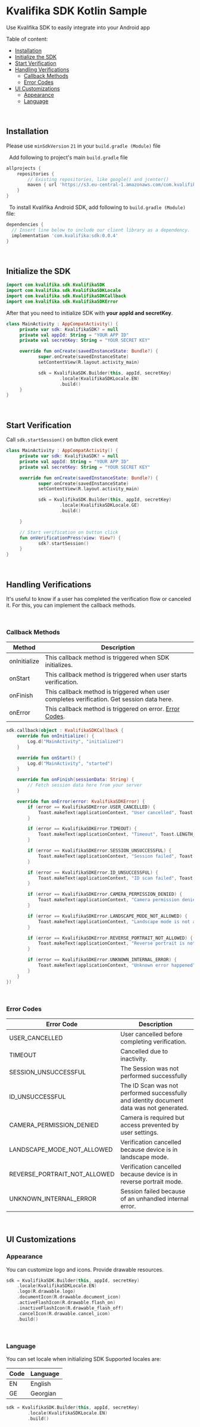 # Kvalifika SDK Kotlin Sample

Use Kvalifika SDK to easily integrate into your Android app

Table of content:
- [Installation](#installation)
- [Initialize the SDK](#initialize-the-sdk)
- [Start Verification](#start-verification)
- [Handling Verifications](#handling-verifications)
	- [Callback Methods](#callback-methods)
	- [Error Codes](#error-codes)
- [UI Customizations](#ui-customizations)
	- [Appearance](#appearance)
	- [Language](#language)


&nbsp;
## Installation
Please use `minSdkVersion` `21`  in your `build.gradle (Module)` file

&nbsp;
Add following to project's main `build.gradle` file
```groovy
allprojects {
    repositories {
        // Existing repositories, like google() and jcenter()
        maven { url 'https://s3.eu-central-1.amazonaws.com/com.kvalifika.sdk' }
    }
}
```
&nbsp;
To install Kvalifika Android SDK, add following to `build.gradle (Module)` file:

```groovy
dependencies {
  // Insert line below to include our client library as a dependency.
  implementation 'com.kvalifika:sdk:0.0.4'
}
```
&nbsp;
## Initialize the SDK

```kotlin
import com.kvalifika.sdk.KvalifikaSDK
import com.kvalifika.sdk.KvalifikaSDKLocale
import com.kvalifika.sdk.KvalifikaSDKCallback
import com.kvalifika.sdk.KvalifikaSDKError
```
After that you need to initialize SDK with **your appId and secretKey**.

```kotlin
class MainActivity : AppCompatActivity() {
	 private var sdk: KvalifikaSDK? = null
 	 private val appId: String = "YOUR APP ID"
 	 private val secretKey: String = "YOUR SECRET KEY"

	 override fun onCreate(savedInstanceState: Bundle?) {
			super.onCreate(savedInstanceState)
			setContentView(R.layout.activity_main)

			sdk = KvalifikaSDK.Builder(this, appId, secretKey)
					.locale(KvalifikaSDKLocale.EN)
					.build()
	 }
}

```
&nbsp;

## Start Verification
Call `sdk.startSession()` on button click event

```kotlin
class MainActivity : AppCompatActivity() {
	 private var sdk: KvalifikaSDK? = null
 	 private val appId: String = "YOUR APP ID"
 	 private val secretKey: String = "YOUR SECRET KEY"

	 override fun onCreate(savedInstanceState: Bundle?) {
			super.onCreate(savedInstanceState)
			setContentView(R.layout.activity_main)

			sdk = KvalifikaSDK.Builder(this, appId, secretKey)
					.locale(KvalifikaSDKLocale.GE)
					.build()

	 }

	 // Start verification on button click
	 fun onVerificationPress(view: View?) {
			sdk?.startSession()
	 }
}

```

&nbsp;
## Handling Verifications
It's useful to know if a user has completed the verification flow or canceled it. For this, you can implement the callback methods.

&nbsp;
### Callback Methods

| Method | Description |
|---------------------|--------------------------|
| onInitialize        | This callback method is triggered when SDK initializes. |
| onStart            | This callback method is triggered when user starts verification. |
| onFinish             | This callback method is triggered when user completes verification. Get session data here. |
| onError             | This callback method is triggered on error. [Error Codes](#error-codes). |

```kotlin
sdk.callback(object : KvalifikaSDKCallback {
    override fun onInitialize() {
        Log.d("MainActivity", "initialized")
    }

    override fun onStart() {
        Log.d("MainActivity", "started")
    }

    override fun onFinish(sessionData: String) {
		// Fetch session data here from your server
    }

    override fun onError(error: KvalifikaSDKError) {
        if (error == KvalifikaSDKError.USER_CANCELLED) {
            Toast.makeText(applicationContext, "User cancelled", Toast.LENGTH_LONG).show()
        }

        if (error == KvalifikaSDKError.TIMEOUT) {
            Toast.makeText(applicationContext, "Timeout", Toast.LENGTH_LONG).show()
        }

        if (error == KvalifikaSDKError.SESSION_UNSUCCESSFUL) {
            Toast.makeText(applicationContext, "Session failed", Toast.LENGTH_LONG).show()
        }

        if (error == KvalifikaSDKError.ID_UNSUCCESSFUL) {
            Toast.makeText(applicationContext, "ID scan failed", Toast.LENGTH_LONG).show()
        }

        if (error == KvalifikaSDKError.CAMERA_PERMISSION_DENIED) {
            Toast.makeText(applicationContext, "Camera permission denied", Toast.LENGTH_LONG).show()
        }

        if (error == KvalifikaSDKError.LANDSCAPE_MODE_NOT_ALLOWED) {
            Toast.makeText(applicationContext, "Landscape mode is not allowed", Toast.LENGTH_LONG).show()
        }

        if (error == KvalifikaSDKError.REVERSE_PORTRAIT_NOT_ALLOWED) {
            Toast.makeText(applicationContext, "Reverse portrait is not allowed", Toast.LENGTH_LONG).show()
        }

        if (error == KvalifikaSDKError.UNKNOWN_INTERNAL_ERROR) {
            Toast.makeText(applicationContext, "Unknown error happened", Toast.LENGTH_LONG).show()
        }
    }
})
```


&nbsp;
### Error Codes
| Error Code | Description |
|---------------------|--------------------------|
| USER_CANCELLED        | User cancelled before completing verification. |
| TIMEOUT        | Cancelled due to inactivity. |
| SESSION_UNSUCCESSFUL        | The Session was not performed successfully |
| ID_UNSUCCESSFUL        | The ID Scan was not performed successfully and identity document data was not generated. |
| CAMERA_PERMISSION_DENIED        | Camera is required but access prevented by user settings. |
| LANDSCAPE_MODE_NOT_ALLOWED        | Verification cancelled because device is in landscape mode. |
| REVERSE_PORTRAIT_NOT_ALLOWED        | Verification cancelled because device is in reverse portrait mode. |
| UNKNOWN_INTERNAL_ERROR        | Session failed because of an unhandled internal error. |

&nbsp;
## UI Customizations

### Appearance
You can customize logo and icons.
Provide drawable resources.

```kotlin
sdk = KvalifikaSDK.Builder(this, appId, secretKey)
	.locale(KvalifikaSDKLocale.EN)
	.logo(R.drawable.logo)
	.documentIcon(R.drawable.document_icon)
	.activeFlashIcon(R.drawable.flash_on)
	.inactiveFlashIcon(R.drawable_flash_off)
	.cancelIcon(R.drawable.cancel_icon)
	.build()
```

&nbsp;
### Language
You can set locale when initializing SDK
Supported locales are:

| Code | Language |
|---------------------|--------------------------|
| EN        | English |
| GE        | Georgian |


```kotlin
sdk = KvalifikaSDK.Builder(this, appId, secretKey)
        .locale(KvalifikaSDKLocale.EN)
        .build()
```
